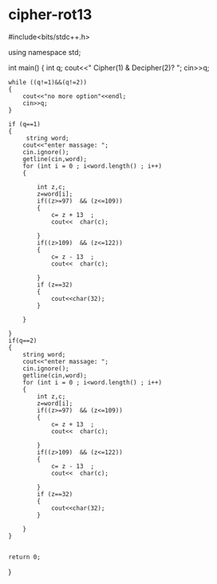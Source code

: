# cipher-rot13
#include<bits/stdc++.h>

using namespace std;

int main()
{
    int q;
    cout<<" Cipher(1) & Decipher(2)? ";
    cin>>q;

    while ((q!=1)&&(q!=2))
    {
        cout<<"no more option"<<endl;
        cin>>q;
    }

    if (q==1)
    {
         string word;
        cout<<"enter massage: ";
        cin.ignore();
        getline(cin,word);
        for (int i = 0 ; i<word.length() ; i++)
        {

            int z,c;
            z=word[i];
            if((z>=97)  && (z<=109))
            {
                c= z + 13  ;
                cout<<  char(c);

            }
            if((z>109)  && (z<=122))
            {
                c= z - 13  ;
                cout<<  char(c);

            }
            if (z==32)
            {
                cout<<char(32);
            }

        }

    }
    if(q==2)
    {
        string word;
        cout<<"enter massage: ";
        cin.ignore();
        getline(cin,word);
        for (int i = 0 ; i<word.length() ; i++)
        {
            int z,c;
            z=word[i];
            if((z>=97)  && (z<=109))
            {
                c= z + 13  ;
                cout<<  char(c);

            }
            if((z>109)  && (z<=122))
            {
                c= z - 13  ;
                cout<<  char(c);

            }
            if (z==32)
            {
                cout<<char(32);
            }

        }
    }


    return 0;
}




